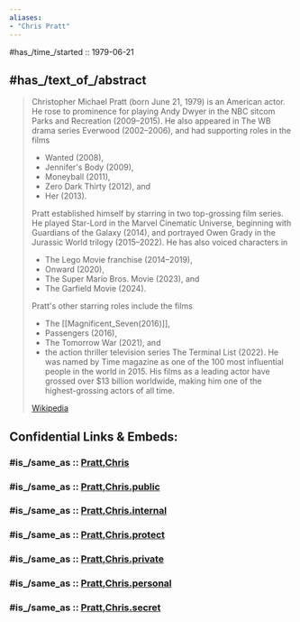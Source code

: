 ```yaml
---
aliases:
- "Chris Pratt"
---
```


#has_/time_/started :: 1979-06-21 

## #has_/text_of_/abstract 

> Christopher Michael Pratt (born June 21, 1979) is an American actor. 
> He rose to prominence for playing Andy Dwyer in the NBC sitcom Parks and Recreation (2009–2015). 
> He also appeared in The WB drama series Everwood (2002–2006), and had supporting roles in the films 
> - Wanted (2008), 
> - Jennifer's Body (2009), 
> - Moneyball (2011), 
> - Zero Dark Thirty (2012), and 
> - Her (2013). 
>
> Pratt established himself by starring in two top-grossing film series. 
> He played Star-Lord in the Marvel Cinematic Universe, beginning with Guardians of the Galaxy (2014), 
> and portrayed Owen Grady in the Jurassic World trilogy (2015–2022). 
> He has also voiced characters in 
> - The Lego Movie franchise (2014–2019), 
> - Onward (2020), 
> - The Super Mario Bros. Movie (2023), and 
> - The Garfield Movie (2024). 
>
> Pratt's other starring roles include the films 
> - The [[Magnificent_Seven(2016)]], 
> - Passengers (2016), 
> - The Tomorrow War (2021), and 
> - the action thriller television series The Terminal List (2022). 
> He was named by Time magazine as one of the 100 most influential people in the world in 2015. 
> His films as a leading actor have grossed over $13 billion worldwide, 
> making him one of the highest-grossing actors of all time.
>
> [Wikipedia](https://en.wikipedia.org/wiki/Chris%20Pratt) 


## Confidential Links & Embeds: 

### #is_/same_as :: [Pratt,Chris](/_Standards/Society/Communication/Media/Movie/Actor/US_Actor/Pratt,Chris.md) 

### #is_/same_as :: [Pratt,Chris.public](/_public/Society/Communication/Media/Movie/Actor/US_Actor/Pratt,Chris.public.md) 

### #is_/same_as :: [Pratt,Chris.internal](/_internal/Society/Communication/Media/Movie/Actor/US_Actor/Pratt,Chris.internal.md) 

### #is_/same_as :: [Pratt,Chris.protect](/_protect/Society/Communication/Media/Movie/Actor/US_Actor/Pratt,Chris.protect.md) 

### #is_/same_as :: [Pratt,Chris.private](/_private/Society/Communication/Media/Movie/Actor/US_Actor/Pratt,Chris.private.md) 

### #is_/same_as :: [Pratt,Chris.personal](/_personal/Society/Communication/Media/Movie/Actor/US_Actor/Pratt,Chris.personal.md) 

### #is_/same_as :: [Pratt,Chris.secret](/_secret/Society/Communication/Media/Movie/Actor/US_Actor/Pratt,Chris.secret.md)


